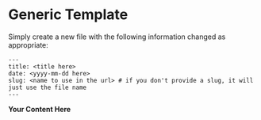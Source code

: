 # Generic Template

Simply create a new file with the following information changed as appropriate:

```
---
title: <title here>
date: <yyyy-mm-dd here>
slug: <name to use in the url> # if you don't provide a slug, it will just use the file name
---
```

**Your Content Here**


